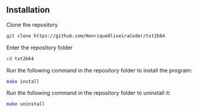 ## Installation
Clone the repository
```sh
git clone https://github.com/HenriqueOliveiraCoder/txt2b64
```
Enter the repository folder
```sh
cd txt2b64
```
Run the following command in the repository folder to install the program:  
```sh
make install
```
Run the following command in the repository folder to uninstall it:
```sh
make uninstall
```
